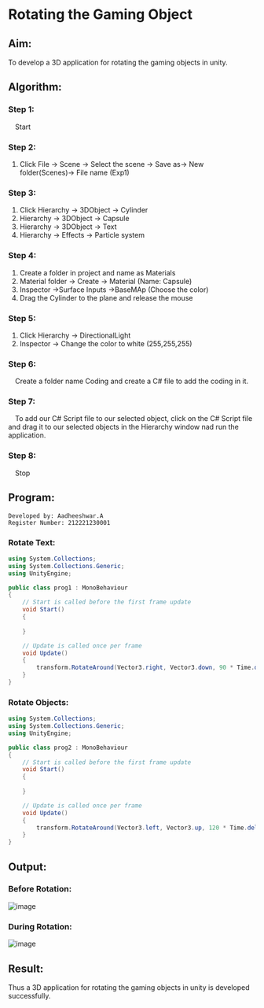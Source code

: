 # Rotating the Gaming Object

## Aim:
To develop a 3D application for rotating the gaming objects in unity.
## Algorithm:
### Step 1:
&emsp;Start
### Step 2:
1. Click File -> Scene -> Select the scene -> Save as-> New folder(Scenes)-> File name (Exp1)
### Step 3:
1. Click Hierarchy -> 3DObject -> Cylinder
2. Hierarchy -> 3DObject -> Capsule
3. Hierarchy -> 3DObject -> Text
4. Hierarchy -> Effects -> Particle system
### Step 4:
1. Create a folder in project and name as Materials
2. Material folder -> Create -> Material (Name: Capsule)
3. Inspector ->Surface Inputs ->BaseMAp (Choose the color)
4. Drag the Cylinder to the plane and release the mouse


### Step 5:
1. Click Hierarchy -> DirectionalLight
2. Inspector -> Change the color to white (255,255,255)

### Step 6:
&emsp;Create a folder name Coding and create a C# file to add the coding in it.

### Step 7:
&emsp;To add our C# Script file to our selected object, click on the C# Script file and drag it to our selected objects in the Hierarchy window nad run the application.

### Step 8:
&emsp;Stop

## Program:
```
Developed by: Aadheeshwar.A
Register Number: 212221230001
```
### Rotate Text:
```C#
using System.Collections;
using System.Collections.Generic;
using UnityEngine;

public class prog1 : MonoBehaviour
{
    // Start is called before the first frame update
    void Start()
    {
        
    }

    // Update is called once per frame
    void Update()
    {
        transform.RotateAround(Vector3.right, Vector3.down, 90 * Time.deltaTime);
    }
}

```
### Rotate Objects:
```C#
using System.Collections;
using System.Collections.Generic;
using UnityEngine;

public class prog2 : MonoBehaviour
{
    // Start is called before the first frame update
    void Start()
    {
        
    }

    // Update is called once per frame
    void Update()
    {
        transform.RotateAround(Vector3.left, Vector3.up, 120 * Time.deltaTime);
    }
}

```
## Output:
### Before Rotation:
![image](https://user-images.githubusercontent.com/93427205/232577110-27332427-91a8-4e6c-9fe9-7f1ba4f51041.png)
### During Rotation:
![image](https://user-images.githubusercontent.com/93427205/232576729-d33fadfc-01c0-4711-a343-8a59e2e1c285.png)

## Result:
Thus a 3D application for rotating the gaming objects in unity is developed successfully.
